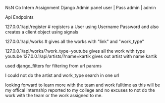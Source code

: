 NsN Co Intern Assignment
Django
Admin panel  user | Pass
admin | admin

Api Endpoints

127.0.0.1/api/register # registers a User using Username Password and also creates a client object using signals



127.0.0.1/api/works # gives all the works with "link" and "work_type"




127.0.0.1/api/works/?work_type=youtube gives all the work with type youtube
127.0.0.1/api/artists/?name=kartik gives out artist with name kartik


used django_filters for filtering from url params


I could not do the artist and work_type search in one url

looking forward to learn more with the team and work fulltime as this will be my offical internship reported to my college and no excuses to not do the work with the team or the work assigned to me.

